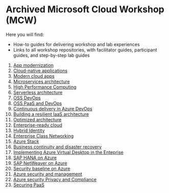 # Archived Microsoft Cloud Workshop (MCW)
Here you will find: 
- How-to guides for delivering workshop and lab experiences
- Links to all workshop repositories, with facilitator guides, participant guides, and step-by-step lab guides 

1. [App modernization](https://github.com/adeelaleem/ExMCW/tree/main/MCW-App-modernization-microsoft-app-modernization-v2)
2. [Cloud-native applications](https://github.com/adeelaleem/ExMCW/tree/main/MCW-Cloud-native-applications-master)
3. [Modern cloud apps](https://github.com/adeelaleem/ExMCW/tree/main/MCW-Modern-cloud-apps)
4. [Microservices architecture](https://github.com/adeelaleem/ExMCW/tree/main/MCW-Microservices-architecture)
5. [High Performance Computing](https://github.com/adeelaleem/ExMCW/tree/main/MCW-High-Performance-Computing)
6. [Serverless architecture](https://github.com/adeelaleem/ExMCW/tree/main/MCW-Serverless-architecture)
7. [OSS DevOps](https://github.com/adeelaleem/ExMCW/tree/main/MCW-OSS-DevOps)
8. [OSS PaaS and DevOps](https://github.com/adeelaleem/ExMCW/tree/main/OSS-PaaS-and-DevOps-workshop)
9. [Continuous delivery in Azure DevOps](https://github.com/adeelaleem/ExMCW/tree/main/MCW-Continuous-delivery-in-Azure-DevOps)
10. [Building a resilient IaaS architecture](https://github.com/adeelaleem/ExMCW/tree/main/MCW-Building-a-resilient-IaaS-architecture)
11. [Optimized architecture](https://github.com/adeelaleem/ExMCW/tree/main/MCW-Optimized-Architecture)
12. [Enterprise-ready cloud](https://github.com/adeelaleem/ExMCW/tree/main/MCW-Enterprise-ready-cloud)
13. [Hybrid Identity](https://github.com/adeelaleem/ExMCW/tree/main/MCW-Hybrid-identity)
14. [Enterprise Class Networking](https://github.com/adeelaleem/ExMCW/tree/main/MCW-Enterprise-class-networking)
15. [Azure Stack](https://github.com/adeelaleem/ExMCW/tree/main/MCW-Azure-Stack)
16. [Business continuity and disaster recovery](https://github.com/adeelaleem/ExMCW/tree/main/MCW-Business-continuity-and-disaster-recovery)
17. [Implementing Azure Virtual Desktop in the Enteprise](https://github.com/adeelaleem/ExMCW/tree/main/MCW-Implementing-Windows-Virtual-Desktop-in-the-enterprise)
18. [SAP HANA on Azure](https://github.com/adeelaleem/ExMCW/tree/main/MCW-SAP-HANA-on-Azure)
19. [SAP NetWeaver on Azure](https://github.com/adeelaleem/ExMCW/tree/main/MCW-SAP-NetWeaver-on-Azure)
20. [Security baseline on Azure](https://github.com/adeelaleem/ExMCW/tree/main/MCW-Security-baseline-on-Azure)
21. [Azure security and management](https://github.com/adeelaleem/ExMCW/tree/main/MCW-Azure-security-and-management)
22. [Azure security Privacy and Compliance](https://github.com/adeelaleem/ExMCW/tree/main/MCW-Azure-security-privacy-and-compliance)
23. [Securing PaaS](https://github.com/adeelaleem/ExMCW/tree/main/MCW-Securing-PaaS)
